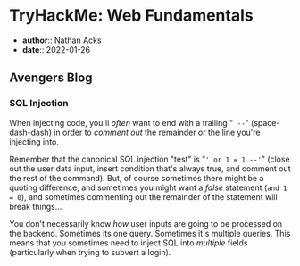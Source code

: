 # TryHackMe: Web Fundamentals

* **author**:: Nathan Acks  
* **date**:: 2022-01-26

## Avengers Blog

### SQL Injection

When injecting code, you'll *often* want to end with a trailing "` --`" (space-dash-dash) in order to *comment out* the remainder or the line you're injecting into.

Remember that the canonical SQL injection "test" is "`' or 1 = 1 --'`"  (close out the user data input, insert condition that's always true, and comment out the rest of the command). But, of course sometimes there might be a quoting difference, and sometimes you might want a *false* statement (`and 1 = 0`), and sometimes commenting out the remainder of the statement will break things…

You don't necessarily know *how* user inputs are going to be processed on the backend. Sometimes its one query. Sometimes it's multiple queries. This means that you sometimes need to inject SQL into *multiple* fields (particularly when trying to subvert a login).
